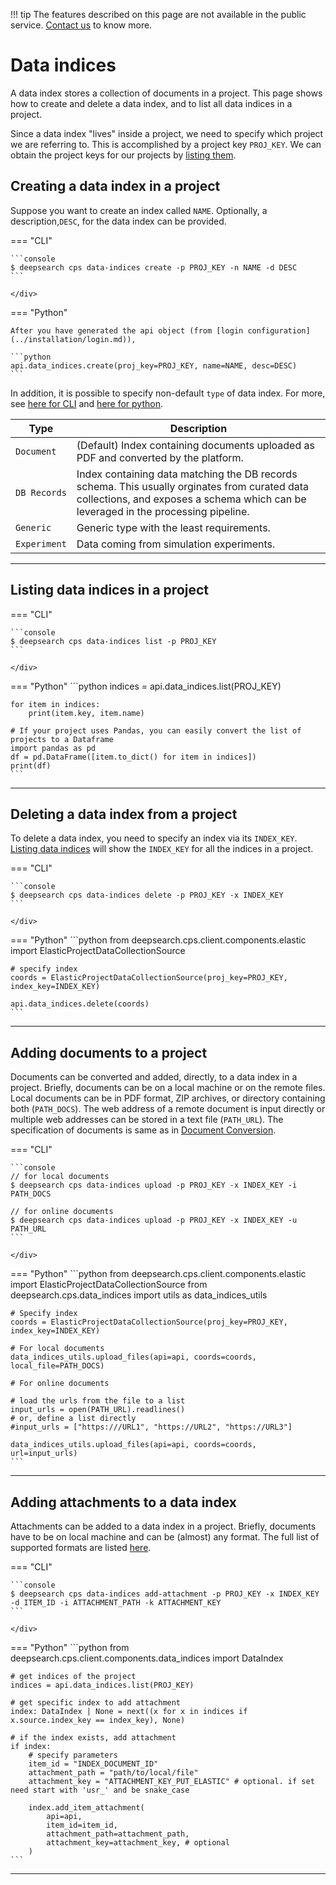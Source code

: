 !!! tip
        The features described on this page are not available in the public service. [Contact us](https://ds4sd.github.io/) to know more.

# Data indices

A data index stores a collection of documents in a project. This page shows how to create and delete a data index, and to list all data indices in a project.

Since a data index "lives" inside a project, we need to specify which project we are referring to. This is accomplished by a project key `PROJ_KEY`. We can obtain the project keys for our projects by [listing them](../guide/projects.md).


## Creating a data index in a project

Suppose you want to create an index called `NAME`. Optionally, a description,`DESC`, for the data index can be provided.

=== "CLI"
    <div class="termy">

    ```console
    $ deepsearch cps data-indices create -p PROJ_KEY -n NAME -d DESC
    ```

    </div>
=== "Python"

    After you have generated the api object (from [login configuration](../installation/login.md)),

    ```python
    api.data_indices.create(proj_key=PROJ_KEY, name=NAME, desc=DESC)
    ```

In addition, it is possible to specify non-default `type` of data index. For more, see [here for CLI](../cli-reference.md#create) and [here for python](../api-reference.md#deepsearch.cps.client.components.data_indices.CpsApiDataIndices.create).


| Type           | Description                          |
| -------------- | ------------------------------------ |
| `Document`     | (Default) Index containing documents uploaded as PDF and converted by the platform. |
| `DB Records`   | Index containing data matching the DB records schema. This usually orginates from curated data collections, and exposes a schema which can be leveraged in the processing pipeline. |
| `Generic`      | Generic type with the least requirements. |
| `Experiment`   | Data coming from simulation experiments. |


---
## Listing data indices in a project

=== "CLI"
    <div class="termy">

    ```console
    $ deepsearch cps data-indices list -p PROJ_KEY
    ```

    </div>
=== "Python"
    ```python
    indices = api.data_indices.list(PROJ_KEY)

    for item in indices:
        print(item.key, item.name)

    # If your project uses Pandas, you can easily convert the list of projects to a Dataframe
    import pandas as pd
    df = pd.DataFrame([item.to_dict() for item in indices])
    print(df)
    ```
---

## Deleting a data index from a project

To delete a data index, you need to specify an index via its `INDEX_KEY`. [Listing data indices](#listing-data-indices-in-a-project) will show the `INDEX_KEY` for all the indices in a project.

=== "CLI"
    <div class="termy">

    ```console
    $ deepsearch cps data-indices delete -p PROJ_KEY -x INDEX_KEY
    ```

    </div>
=== "Python"
    ```python
    from deepsearch.cps.client.components.elastic import ElasticProjectDataCollectionSource

    # specify index
    coords = ElasticProjectDataCollectionSource(proj_key=PROJ_KEY, index_key=INDEX_KEY)

    api.data_indices.delete(coords)
    ```

---

## Adding documents to a project

Documents can be converted and added, directly, to a data index in a project. Briefly, documents can be on a local machine or on the remote files. Local documents can be in PDF format, ZIP archives, or directory containing both (`PATH_DOCS`). The web address of a remote document is input directly or multiple web addresses can be stored in a text file (`PATH_URL`). The specification of documents is same as in [Document Conversion](../guide/convert-doc.md).


=== "CLI"
    <div class="termy">

    ```console
    // for local documents
    $ deepsearch cps data-indices upload -p PROJ_KEY -x INDEX_KEY -i PATH_DOCS

    // for online documents
    $ deepsearch cps data-indices upload -p PROJ_KEY -x INDEX_KEY -u PATH_URL
    ```

    </div>
=== "Python"
    ```python
    from deepsearch.cps.client.components.elastic import ElasticProjectDataCollectionSource
    from deepsearch.cps.data_indices import utils as data_indices_utils

    # Specify index
    coords = ElasticProjectDataCollectionSource(proj_key=PROJ_KEY, index_key=INDEX_KEY)

    # For local documents
    data_indices_utils.upload_files(api=api, coords=coords, local_file=PATH_DOCS)

    # For online documents

    # load the urls from the file to a list
    input_urls = open(PATH_URL).readlines()
    # or, define a list directly
    #input_urls = ["https:///URL1", "https://URL2", "https://URL3"]

    data_indices_utils.upload_files(api=api, coords=coords, url=input_urls)
    ```

---

## Adding attachments to a data index

Attachments can be added to a data index in a project. Briefly, documents have to be on local machine and can be (almost) any format. The full list of supported formats are listed [here](https://www.ibm.com/docs/en/aspera-on-cloud?topic=SS5W4X/dita/content/aws_s3_content_types.html).


=== "CLI"
    <div class="termy">

    ```console
    $ deepsearch cps data-indices add-attachment -p PROJ_KEY -x INDEX_KEY -d ITEM_ID -i ATTACHMENT_PATH -k ATTACHMENT_KEY
    ```

    </div>
=== "Python"
    ```python
    from deepsearch.cps.client.components.data_indices import DataIndex

    # get indices of the project
    indices = api.data_indices.list(PROJ_KEY)

    # get specific index to add attachment
    index: DataIndex | None = next((x for x in indices if x.source.index_key == index_key), None)

    # if the index exists, add attachment
    if index:
        # specify parameters
        item_id = "INDEX_DOCUMENT_ID"
        attachment_path = "path/to/local/file"
        attachment_key = "ATTACHMENT_KEY_PUT_ELASTIC" # optional. if set need start with 'usr_' and be snake_case

        index.add_item_attachment(
            api=api, 
            item_id=item_id, 
            attachment_path=attachment_path, 
            attachment_key=attachment_key, # optional
        )
    ```

---